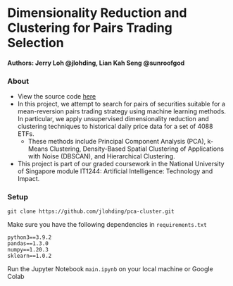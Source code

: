 # Dimensionality Reduction and Clustering for Pairs Trading Selection

#### Authors: Jerry Loh @jlohding, Lian Kah Seng @sunroofgod

### About
- View the source code [here](main.ipynb)
- In this project, we attempt to search for pairs of securities suitable for a mean-reversion pairs trading strategy using machine learning methods. In particular, we apply unsupervised dimensionality reduction and clustering techniques to historical daily price data for a set of 4088 ETFs. 
  - These methods include Principal Component Analysis (PCA), k-Means Clustering, Density-Based Spatial Clustering of Applications with Noise (DBSCAN), and Hierarchical Clustering. 
- This project is part of our graded coursework in the National University of Singapore module IT1244: Artificial Intelligence: Technology and Impact.


### Setup
```git clone https://github.com/jlohding/pca-cluster.git```

Make sure you have the following dependencies in ```requirements.txt```
```
python3==3.9.2
pandas==1.3.0
numpy==1.20.3
sklearn==1.0.2
```

Run the Jupyter Notebook ```main.ipynb``` on your local machine or Google Colab 